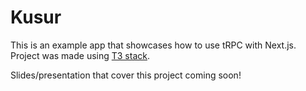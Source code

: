 # Kusur 

This is an example app that showcases how to use tRPC with Next.js. 
Project was made using [T3 stack](https://create.t3.gg/).

Slides/presentation that cover this project coming soon!
